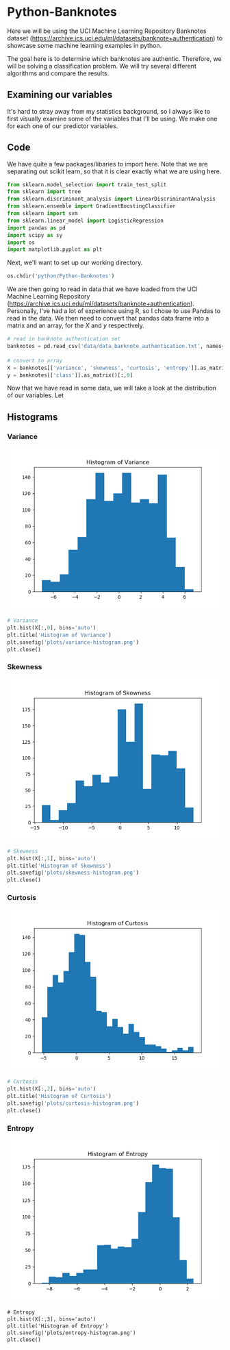 # Python-Banknotes
Here we will be using the UCI Machine Learning Repository Banknotes dataset (https://archive.ics.uci.edu/ml/datasets/banknote+authentication) to showcase some machine learning examples in python.

The goal here is to determine which banknotes are authentic. Therefore, we will be solving a classification problem. We will try several different algorithms and compare the results.

## Examining our variables

It's hard to stray away from my statistics background, so I always like to first visually examine some of the variables that I'll be using. We make one for each one of our predictor variables.




## Code

We have quite a few packages/libaries to import here. Note that we are separating out scikit learn, so that it is clear exactly what we are using here.

```python
from sklearn.model_selection import train_test_split
from sklearn import tree
from sklearn.discriminant_analysis import LinearDiscriminantAnalysis
from sklearn.ensemble import GradientBoostingClassifier
from sklearn import svm
from sklearn.linear_model import LogisticRegression
import pandas as pd
import scipy as sy
import os
import matplotlib.pyplot as plt
```

Next, we'll want to set up our working directory.

```python
os.chdir('python/Python-Banknotes')
```

We are then going to read in data that we have loaded from the UCI Machine Learning Repository (https://archive.ics.uci.edu/ml/datasets/banknote+authentication). Personally, I've had a lot of experience using R, so I chose to use Pandas to read in the data. We then need to convert that pandas data frame into a matrix and an array, for the *X* and *y* respectively.


```python
# read in banknote authentication set
banknotes = pd.read_csv('data/data_banknote_authentication.txt', names=['variance', 'skewness', 'curtosis', 'entropy', 'class'], header=0)

# convert to array
X = banknotes[['variance', 'skewness', 'curtosis', 'entropy']].as_matrix()
y = banknotes[['class']].as_matrix()[:,0]
```

Now that we have read in some data, we will take a look at the distribution of our variables. Let 

## Histograms

### Variance
![](plots/variance-histogram.png)

```python
# Variance
plt.hist(X[:,0], bins='auto')
plt.title('Histogram of Variance')
plt.savefig('plots/variance-histogram.png')
plt.close()
```

### Skewness
![](plots/skewness-histogram.png)

```python
# Skewness
plt.hist(X[:,1], bins='auto')
plt.title('Histogram of Skewness')
plt.savefig('plots/skewness-histogram.png')
plt.close()
```

### Curtosis
![](plots/curtosis-histogram.png)

```python
# Curtosis
plt.hist(X[:,2], bins='auto')
plt.title('Histogram of Curtosis')
plt.savefig('plots/curtosis-histogram.png')
plt.close()
```

### Entropy
![](plots/entropy-histogram.png)

```
# Entropy
plt.hist(X[:,3], bins='auto')
plt.title('Histogram of Entropy')
plt.savefig('plots/entropy-histogram.png')
plt.close()
```